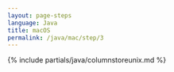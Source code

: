 ```yaml
---
layout: page-steps
language: Java
title: macOS
permalink: /java/mac/step/3
---
```


{% include partials/java/columnstoreunix.md %}
